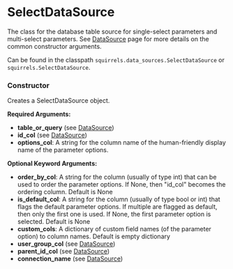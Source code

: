 # SelectDataSource

The class for the database table source for single-select parameters and multi-select parameters. See [DataSource] page for more details on the common constructor arguments.

Can be found in the classpath `squirrels.data_sources.SelectDataSource` or `squirrels.SelectDataSource`.

### Constructor

Creates a SelectDataSource object.

**Required Arguments:**

- **table_or_query** (see [DataSource])
- **id_col** (see [DataSource])
- **options_col**: A string for the column name of the human-friendly display name of the parameter options.

**Optional Keyword Arguments:**

- **order_by_col**: A string for the column (usually of type int) that can be used to order the parameter options. If None, then "id_col" becomes the ordering column. Default is None
- **is_default_col**: A string for the column (usually of type bool or int) that flags the default parameter options. If multiple are flagged as default, then only the first one is used. If None, the first parameter option is selected. Default is None
- **custom_cols**: A dictionary of custom field names (of the parameter option) to column names. Default is empty dictionary
- **user_group_col** (see [DataSource])
- **parent_id_col** (see [DataSource])
- **connection_name** (see [DataSource])


[DataSource]: ./DataSource